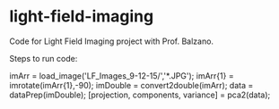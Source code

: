 # light-field-imaging
Code for Light Field Imaging project with Prof. Balzano.

Steps to run code:

imArr = load_image('LF_Images_9-12-15/','*.JPG');
imArr{1} = imrotate(imArr{1},-90);
imDouble = convert2double(imArr);
data = dataPrep(imDouble);
[projection, components, variance] = pca2(data);